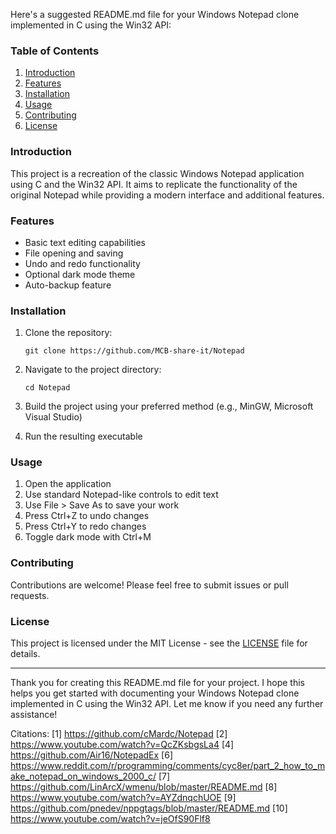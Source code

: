 Here's a suggested README.md file for your Windows Notepad clone implemented in C using the Win32 API:

### Table of Contents

1. [Introduction](#introduction)
2. [Features](#features)
3. [Installation](#installation)
4. [Usage](#usage)
5. [Contributing](#contributing)
6. [License](#license)

### Introduction

This project is a recreation of the classic Windows Notepad application using C and the Win32 API. It aims to replicate the functionality of the original Notepad while providing a modern interface and additional features.

### Features

- Basic text editing capabilities
- File opening and saving
- Undo and redo functionality
- Optional dark mode theme
- Auto-backup feature

### Installation

1. Clone the repository:
   ```
   git clone https://github.com/MCB-share-it/Notepad
   ```

2. Navigate to the project directory:
   ```
   cd Notepad
   ```

3. Build the project using your preferred method (e.g., MinGW, Microsoft Visual Studio)

4. Run the resulting executable

### Usage

1. Open the application
2. Use standard Notepad-like controls to edit text
3. Use File > Save As to save your work
4. Press Ctrl+Z to undo changes
5. Press Ctrl+Y to redo changes
6. Toggle dark mode with Ctrl+M

### Contributing

Contributions are welcome! Please feel free to submit issues or pull requests.

### License

This project is licensed under the MIT License - see the [LICENSE](LICENSE) file for details.

---

Thank you for creating this README.md file for your project. I hope this helps you get started with documenting your Windows Notepad clone implemented in C using the Win32 API. Let me know if you need any further assistance!

Citations:
[1] https://github.com/cMardc/Notepad
[2] https://www.youtube.com/watch?v=QcZKsbgsLa4
[4] https://github.com/Air16/NotepadEx
[6] https://www.reddit.com/r/programming/comments/cyc8er/part_2_how_to_make_notepad_on_windows_2000_c/
[7] https://github.com/LinArcX/wmenu/blob/master/README.md
[8] https://www.youtube.com/watch?v=AYZdnqchUOE
[9] https://github.com/pnedev/nppgtags/blob/master/README.md
[10] https://www.youtube.com/watch?v=jeOfS90Flf8
